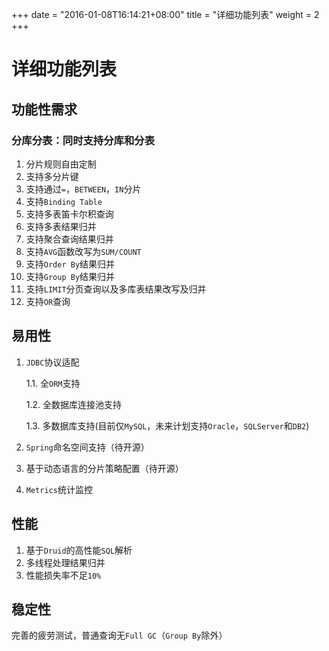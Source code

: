 +++
date = "2016-01-08T16:14:21+08:00"
title = "详细功能列表"
weight = 2
+++
# 详细功能列表

## 功能性需求

### 分库分表：同时支持分库和分表
1. 分片规则自由定制
2. 支持多分片键
3. 支持通过`=`，`BETWEEN`，`IN`分片
4. 支持`Binding Table`
5. 支持多表笛卡尔积查询
6. 支持多表结果归并
7. 支持聚合查询结果归并
8. 支持`AVG`函数改写为`SUM/COUNT`
9. 支持`Order By`结果归并
10. 支持`Group By`结果归并
11. 支持`LIMIT`分页查询以及多库表结果改写及归并
12. 支持`OR`查询

## 易用性

1. `JDBC`协议适配

    1.1. 全`ORM`支持

    1.2. 全数据库连接池支持

    1.3. 多数据库支持(目前仅`MySQL`，未来计划支持`Oracle`，`SQLServer`和`DB2`)
2. `Spring`命名空间支持（待开源）
3. 基于动态语言的分片策略配置（待开源）
4. `Metrics`统计监控

## 性能
1. 基于`Druid`的高性能`SQL`解析
2. 多线程处理结果归并
3. 性能损失率不足`10%`

## 稳定性
完善的疲劳测试，普通查询无`Full GC`（`Group By`除外）
